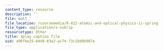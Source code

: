 ```yaml
---
content_type: resource
description: ''
file: null
file_location: /coursemedia/8-422-atomic-and-optical-physics-ii-spring-2013/a96f6e2584d883e2ac7473c18d0b987a_T1KLrKvCGbA.srt
file_type: application/x-subrip
resourcetype: Other
title: 3play caption file
uid: a96f6e25-84d8-83e2-ac74-73c18d0b987a
---
```

